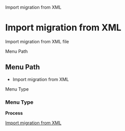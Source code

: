 
Import migration from XML
# Import migration from XML


Import migration from XML file

Menu Path
## Menu Path



- Import migration from XML

Menu Type
### Menu Type

**Process**


[Import migration from XML](../../process-ad_migration-import.md)